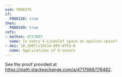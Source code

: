 ```yaml
---
uid: T000375
if:
  P000128: true
then:
  P000149: true
refs:
- mathse: 4717687
  name: Is every k-Lindelof space an epsilon-space?
- doi: 10.1007/s10114-005-0753-8
  name: Applications of k-covers
---
```


See the proof provided at https://math.stackexchange.com/a/4717688/176482.